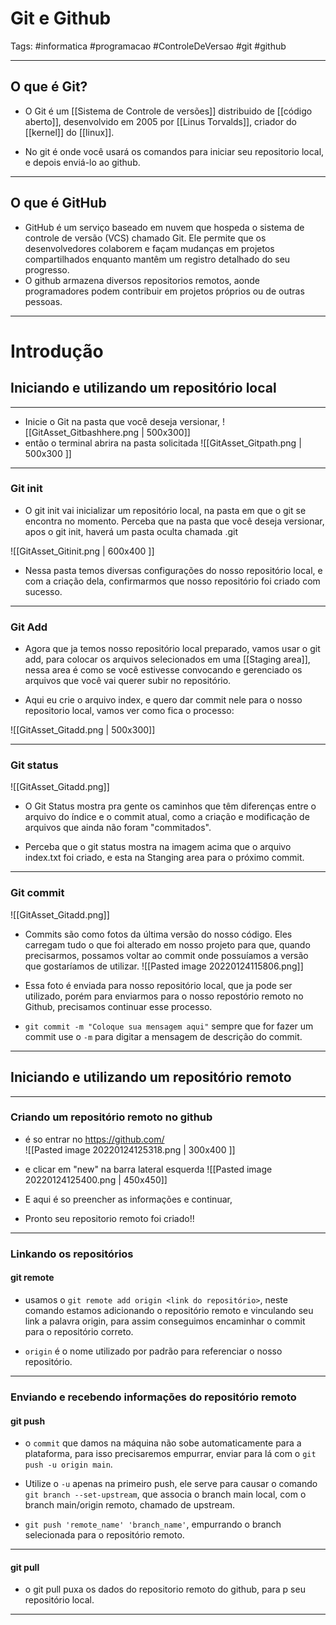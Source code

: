 # Git e Github
Tags: #informatica #programacao #ControleDeVersao 
#git #github

--- 


## O que é Git? 
- O Git é um [[Sistema de Controle de versões]] distribuido de [[código aberto]], desenvolvido em 2005 por [[Linus Torvalds]], criador do [[kernel]] do [[linux]].

- No git é onde você usará os comandos para iniciar seu repositorio local, e depois enviá-lo ao github.
---
## O que é GitHub

- GitHub é um serviço baseado em nuvem que hospeda o sistema de controle de versão (VCS) chamado Git. Ele permite que os desenvolvedores colaborem e façam mudanças em projetos compartilhados enquanto mantêm um registro detalhado do seu progresso.
- O github armazena diversos repositorios remotos, aonde programadores podem contribuir em projetos próprios ou de outras pessoas.

---
# Introdução
## Iniciando e utilizando um repositório local
---

- Inicie o Git na pasta que você deseja versionar, 
![[GitAsset_Gitbashhere.png  | 500x300]]
- então o terminal abrira na pasta solicitada
![[GitAsset_Gitpath.png | 500x300 ]]
---
### Git init

- O git init vai inicializar um repositório local, na pasta em que o git se encontra no momento.
Perceba que na pasta que você deseja versionar, apos o git init, haverá um pasta oculta chamada .git

![[GitAsset_Gitinit.png | 600x400 ]]

- Nessa pasta temos diversas configurações do nosso repositório local, e com a criação dela, confirmarmos que nosso repositório foi criado com sucesso.
---
### Git Add 
- Agora que ja temos nosso repositório local preparado, vamos usar o git add, para colocar os arquivos selecionados em uma  [[Staging area]], nessa  area é como se você estivesse convocando e gerenciado os arquivos que você vai querer subir no repositório.

- Aqui eu crie o arquivo index, e quero dar commit nele para o nosso repositorio local, vamos ver como fica o processo: 

![[GitAsset_Gitadd.png | 500x300]]

---
### Git status

![[GitAsset_Gitadd.png]]

- O Git Status mostra pra gente os caminhos que têm diferenças entre o arquivo do índice e o commit atual, como a criação e modificação de arquivos que ainda não foram "commitados".

- Perceba que o git status mostra na imagem acima que o arquivo index.txt foi criado, e esta na Stanging area para o próximo commit.
---
### Git commit
![[GitAsset_Gitadd.png]]
- Commits são como fotos da última versão do nosso código. Eles carregam tudo o que foi alterado em nosso projeto para que, quando precisarmos, possamos voltar ao commit onde possuíamos a versão que gostaríamos de utilizar.
![[Pasted image 20220124115806.png]]
- Essa foto é enviada para nosso repositório local, que ja pode ser utilizado, porém para enviarmos para o nosso repostório remoto no Github, precisamos continuar esse processo.

-  ```git commit -m "Coloque sua mensagem aqui"```
sempre que for fazer um commit use o ```-m``` para digitar a mensagem de descrição do commit.
---
## Iniciando e utilizando um repositório remoto
---

### Criando um repositório remoto no github
- é so entrar no https://github.com/  
![[Pasted image 20220124125318.png | 300x400 ]]
- e clicar em "new" na barra lateral esquerda
![[Pasted image 20220124125400.png | 450x450]]
- E aqui é so preencher as informações e continuar,

- Pronto seu repositorio remoto foi criado!!
---
### Linkando os repositórios

#### git remote
-  usamos o `git remote add origin <link do repositório>`, neste comando estamos adicionando o repositório remoto e vinculando seu link a palavra origin, para assim conseguimos encaminhar o commit para o repositório correto.  

-   `origin` é o nome utilizado por padrão para referenciar o nosso repositório.
---

### Enviando e recebendo informações do repositório remoto
#### git push 
-    o `commit` que damos na máquina não sobe automaticamente para a plataforma, para isso precisaremos empurrar, enviar para lá com o `git push -u origin main`.

- Utilize o  `-u` apenas na primeiro push, ele serve para causar o comando `git branch --set-upstream`, que associa o branch main local, com o branch main/origin remoto, chamado de upstream.

- `git push 'remote_name' 'branch_name'`, empurrando o branch selecionada para o repositório remoto.
---
#### git pull
- o git pull puxa os dados do repositorio remoto do github, para p seu repositório local.

---
